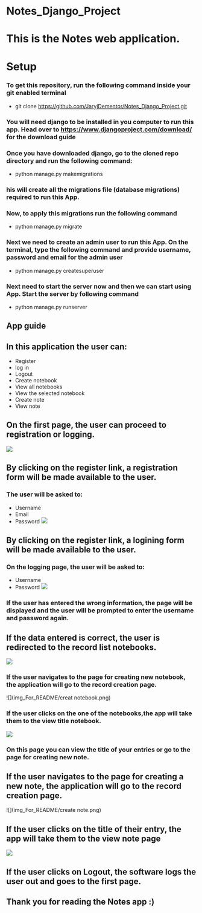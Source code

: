 # Notes_Django_Project

# This is the Notes web application.

# Setup

### To get this repository, run the following command inside your git enabled terminal

* git clone https://github.com/JaryjDementor/Notes_Django_Project.git

### You will need django to be installed in you computer to run this app. Head over to https://www.djangoproject.com/download/ for the download guide

### Once you have downloaded django, go to the cloned repo directory and run the following command:
* python manage.py makemigrations

### his will create all the migrations file (database migrations) required to run this App.

### Now, to apply this migrations run the following command
* python manage.py migrate

### Next we need to create an admin user to run this App. On the terminal, type the following command and provide username, password and email for the admin user
* python manage.py createsuperuser

### Next need to start the server now and then we can start using App. Start the server by following command
* python manage.py runserver

## App guide
## In this application the user can:
* Register 
* log in 
* Logout 
* Create notebook
* View all notebooks
* View the selected notebook
* Create note 
* View note

## On the first page, the user can proceed to registration or logging.
![](img_For_README/firstpage.png)

## By clicking on the register link, a registration form will be made available to the user.
### The user will be asked to:
* Username
* Email
* Password
![](img_For_README/registration.png)

## By clicking on the register link, a logining form will be made available to the user.
### On the logging page, the user will be asked to:
* Username
* Password
![](img_For_README/logging.png)

### If the user has entered the wrong information, the page will be displayed and the user will be prompted to enter the username and password again.
## If the data entered is correct, the user is redirected to the record list notebooks.
![](img_For_README/notebooks.png)

### If the user navigates to the page for creating new notebook, the application will go to the record creation page.
![](img_For_README/creat notebook.png)

### If the user clicks on the one of the notebooks,the app will take them to the view title notebook.
![](img_For_README/notebooks1.png)

### On this page you can view the title of your entries or go to the page for creating new note.
## If the user navigates to the page for creating a new note, the application will go to the record creation page.
![](img_For_README/create note.png)


## If the user clicks on the title of their entry, the app will take them to the view note page
![](img_For_README/note.png)
## If the user clicks on Logout, the software logs the user out and goes to the first page.

## Thank you for reading the Notes app :)


